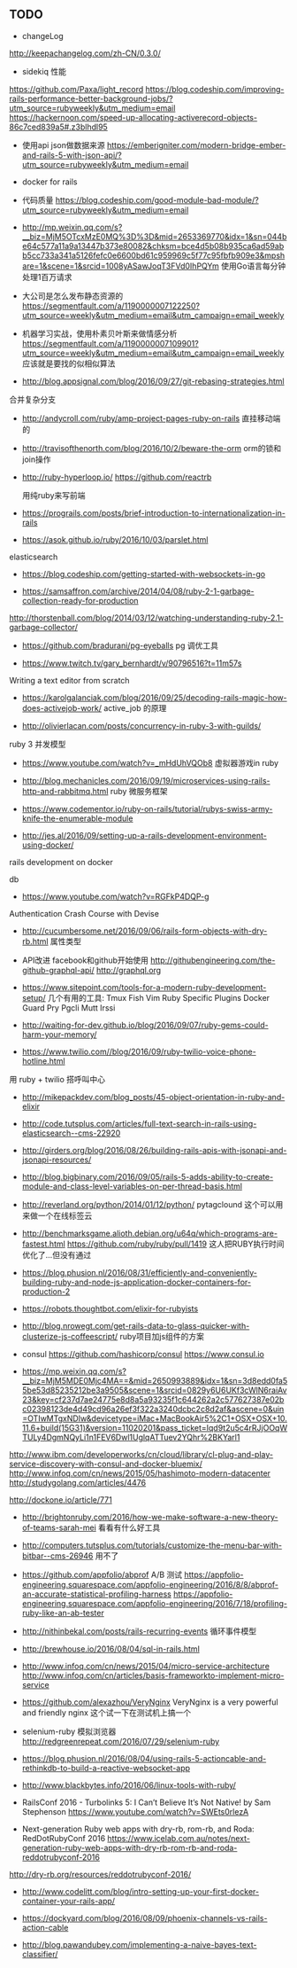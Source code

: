 TODO
-----

* changeLog

http://keepachangelog.com/zh-CN/0.3.0/

* sidekiq 性能

https://github.com/Paxa/light_record
https://blog.codeship.com/improving-rails-performance-better-background-jobs/?utm_source=rubyweekly&utm_medium=email
https://hackernoon.com/speed-up-allocating-activerecord-objects-86c7ced839a5#.z3blhdl95

* 使用api json做数据来源
https://emberigniter.com/modern-bridge-ember-and-rails-5-with-json-api/?utm_source=rubyweekly&utm_medium=email


* docker for rails


* 代码质量
https://blog.codeship.com/good-module-bad-module/?utm_source=rubyweekly&utm_medium=email

* http://mp.weixin.qq.com/s?__biz=MjM5OTcxMzE0MQ%3D%3D&mid=2653369770&idx=1&sn=044be64c577a11a9a13447b373e80082&chksm=bce4d5b08b935ca6ad59abb5cc733a341a5126fefc0e6600bd61c959969c5f77c95fbfb909e3&mpshare=1&scene=1&srcid=1008yASawJoqT3FVd0IhPQYm
使用Go语言每分钟处理1百万请求

* 大公司是怎么发布静态资源的
https://segmentfault.com/a/1190000007122250?utm_source=weekly&utm_medium=email&utm_campaign=email_weekly

* 机器学习实战，使用朴素贝叶斯来做情感分析
https://segmentfault.com/a/1190000007109901?utm_source=weekly&utm_medium=email&utm_campaign=email_weekly
应该就是要找的似相似算法

* http://blog.appsignal.com/blog/2016/09/27/git-rebasing-strategies.html

合并复杂分支

* http://andycroll.com/ruby/amp-project-pages-ruby-on-rails
直挂移动端的

* http://travisofthenorth.com/blog/2016/10/2/beware-the-orm
orm的锁和join操作

* http://ruby-hyperloop.io/
	https://github.com/reactrb

	用纯ruby来写前端

* https://prograils.com/posts/brief-introduction-to-internationalization-in-rails

* https://asok.github.io/ruby/2016/10/03/parslet.html

elasticsearch


* https://blog.codeship.com/getting-started-with-websockets-in-go

* https://samsaffron.com/archive/2014/04/08/ruby-2-1-garbage-collection-ready-for-production

http://thorstenball.com/blog/2014/03/12/watching-understanding-ruby-2.1-garbage-collector/



* https://github.com/bradurani/pg-eyeballs
pg 调优工具


* https://www.twitch.tv/gary_bernhardt/v/90796516?t=11m57s

Writing a text editor from scratch

* https://karolgalanciak.com/blog/2016/09/25/decoding-rails-magic-how-does-activejob-work/
active_job 的原理

* http://olivierlacan.com/posts/concurrency-in-ruby-3-with-guilds/

ruby 3 并发模型

* https://www.youtube.com/watch?v=_mHdUhVQOb8  虚拟器游戏in ruby
* http://blog.mechanicles.com/2016/09/19/microservices-using-rails-http-and-rabbitmq.html
ruby 微服务框架

* https://www.codementor.io/ruby-on-rails/tutorial/rubys-swiss-army-knife-the-enumerable-module

* http://jes.al/2016/09/setting-up-a-rails-development-environment-using-docker/

rails development on docker

db
* https://www.youtube.com/watch?v=RGFkP4DQP-g

Authentication Crash Course with Devise


* http://cucumbersome.net/2016/09/06/rails-form-objects-with-dry-rb.html 属性类型

* API改进 facebook和github开始使用
http://githubengineering.com/the-github-graphql-api/
http://graphql.org


* https://www.sitepoint.com/tools-for-a-modern-ruby-development-setup/
几个有用的工具:
Tmux
Fish
Vim
  Ruby Specific Plugins
Docker
Guard
Pry
Pgcli
Mutt
Irssi

* http://waiting-for-dev.github.io/blog/2016/09/07/ruby-gems-could-harm-your-memory/

* https://www.twilio.com//blog/2016/09/ruby-twilio-voice-phone-hotline.html

用 ruby + twilio 搭呼叫中心

* http://mikepackdev.com/blog_posts/45-object-orientation-in-ruby-and-elixir

* http://code.tutsplus.com/articles/full-text-search-in-rails-using-elasticsearch--cms-22920

* http://girders.org/blog/2016/08/26/building-rails-apis-with-jsonapi-and-jsonapi-resources/

* http://blog.bigbinary.com/2016/09/05/rails-5-adds-ability-to-create-module-and-class-level-variables-on-per-thread-basis.html

* http://reverland.org/python/2014/01/12/python/ pytagclound
这个可以用来做一个在线标签云

* http://benchmarksgame.alioth.debian.org/u64q/which-programs-are-fastest.html
  https://github.com/ruby/ruby/pull/1419
  这人把RUBY执行时间优化了...但没有通过
* https://blog.phusion.nl/2016/08/31/efficiently-and-conveniently-building-ruby-and-node-js-application-docker-containers-for-production-2

* https://robots.thoughtbot.com/elixir-for-rubyists

* http://blog.nrowegt.com/get-rails-data-to-glass-quicker-with-clusterize-js-coffeescript/ ruby项目加js组件的方案
* consul
https://github.com/hashicorp/consul
https://www.consul.io
* https://mp.weixin.qq.com/s?__biz=MjM5MDE0Mjc4MA==&mid=2650993889&idx=1&sn=3d8edd0fa55be53d85235212be3a9505&scene=1&srcid=0829y6U6UKf3cWlN6raiAv23&key=cf237d7ae24775e8d8a5a93235f1c644262a2c577627387e02bc02398123de4d49cd96a26ef3f322a3240dcbc2c8d2af&ascene=0&uin=OTIwMTgxNDIw&devicetype=iMac+MacBookAir5%2C1+OSX+OSX+10.11.6+build(15G31)&version=11020201&pass_ticket=Iqd9t2u5c4rRJjOOqWTULy4DgmNQyLi1n1FEV6Dwl1UglqATTuev2YQhr%2BKYarl1


http://www.ibm.com/developerworks/cn/cloud/library/cl-plug-and-play-service-discovery-with-consul-and-docker-bluemix/
http://www.infoq.com/cn/news/2015/05/hashimoto-modern-datacenter
http://studygolang.com/articles/4476

http://dockone.io/article/771


* http://brightonruby.com/2016/how-we-make-software-a-new-theory-of-teams-sarah-mei 看看有什么好工具

* http://computers.tutsplus.com/tutorials/customize-the-menu-bar-with-bitbar--cms-26946
用不了
* https://github.com/appfolio/abprof A/B 测试
https://appfolio-engineering.squarespace.com/appfolio-engineering/2016/8/8/abprof-an-accurate-statistical-profiling-harness
https://appfolio-engineering.squarespace.com/appfolio-engineering/2016/7/18/profiling-ruby-like-an-ab-tester

* http://nithinbekal.com/posts/rails-recurring-events 循环事件模型

* http://brewhouse.io/2016/08/04/sql-in-rails.html

* http://www.infoq.com/cn/news/2015/04/micro-service-architecture
http://www.infoq.com/cn/articles/basis-frameworkto-implement-micro-service

* https://github.com/alexazhou/VeryNginx VeryNginx is a very powerful and friendly nginx
这个试一下在测试机上搞一个

* selenium-ruby 模拟浏览器
http://redgreenrepeat.com/2016/07/29/selenium-ruby


* https://blog.phusion.nl/2016/08/04/using-rails-5-actioncable-and-rethinkdb-to-build-a-reactive-websocket-app

* http://www.blackbytes.info/2016/06/linux-tools-with-ruby/

* RailsConf 2016 - Turbolinks 5: I Can’t Believe It’s Not Native! by Sam Stephenson
https://www.youtube.com/watch?v=SWEts0rlezA

* Next-generation Ruby web apps with dry-rb, rom-rb, and Roda: RedDotRubyConf 2016
https://www.icelab.com.au/notes/next-generation-ruby-web-apps-with-dry-rb-rom-rb-and-roda-reddotrubyconf-2016

http://dry-rb.org/resources/reddotrubyconf-2016/

* http://www.codelitt.com/blog/intro-setting-up-your-first-docker-container-your-rails-app/


* https://dockyard.com/blog/2016/08/09/phoenix-channels-vs-rails-action-cable

* http://blog.pawandubey.com/implementing-a-naive-bayes-text-classifier/
